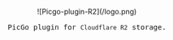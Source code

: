 <p align="center">
![Picgo-plugin-R2](/logo.png)
</p>

<p align="center">
<samp>PicGo plugin for <code>Cloudflare R2</code> storage.</samp>
</p>
